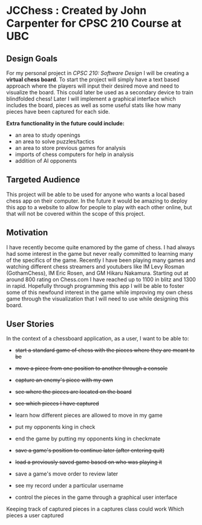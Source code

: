 # JCChess : Created by John Carpenter for CPSC 210 Course at UBC

## Design Goals


For my personal project in *CPSC 210: Software Design* I will be creating a **virtual chess board**.
To start the project will simply have a text based approach where the players will input their desired
move and need to visualize the board. This could later be used as a secondary device to train blindfolded
chess! Later I will implement a graphical interface which includes the board, pieces as well as some
useful stats like how many pieces have been captured for each side. 

**Extra functionality in the future could include:**
 - an area to study openings
 - an area to solve puzzles/tactics
 - an area to store previous games for analysis
 - imports of chess computers for help in analysis
 - addition of AI opponents

## Targeted Audience
This project will be able to be used for anyone who wants a local based chess app on their computer. In
the future it would be amazing to deploy this app to a website to allow for people to play with each other
online, but that will not be covered within the scope of this project. 

## Motivation

I have recently become quite enamored by the game of chess. I had always had some interest in the game
but never really committed to learning many of the specifics of the game. Recently I have been playing
many games and watching different chess streamers and youtubers like IM Levy Rosman (GothamChess), 
IM Eric Rosen, and GM Hikaru Nakamura. Starting out at around 800 rating on Chess.com I have reached up
to 1100 in blitz and 1300 in rapid. Hopefully through programming this app I will be able to foster 
some of this newfound interest in the game while improving my own chess game through the visualization 
that I will need to use while designing this board.

## User Stories

In the context of a chessboard application, as a user, I want to be able to:
 - ~~start a standard game of chess with the pieces where they are meant to be~~
 - ~~move a piece from one position to another through a console~~
 - ~~capture an enemy's piece with my own~~
 - ~~see where the pieces are located on the board~~
 - ~~see which pieces I have captured~~
 - learn how different pieces are allowed to move in my game
 - put my opponents king in check
 - end the game by putting my opponents king in checkmate

 - ~~save a game's position to continue later (after entering quit)~~
 - ~~load a previously saved game based on who was playing it~~
 
 - save a game's move order to review later
 - see my record under a particular username
 
 - control the pieces in the game through a graphical user interface
 

  
  Keeping track of captured pieces in a captures class could work
  Which pieces a user captured